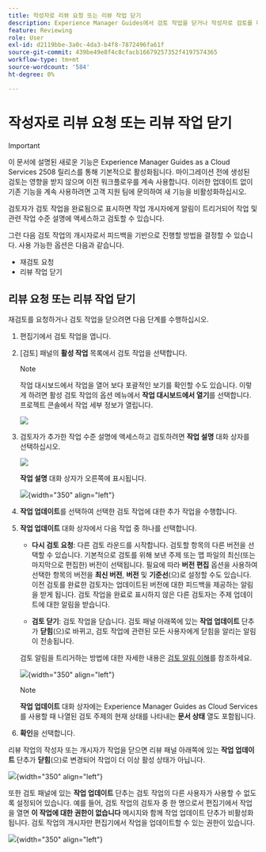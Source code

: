 ```yaml
---
title: 작성자로 리뷰 요청 또는 리뷰 작업 닫기
description: Experience Manager Guides에서 검토 작업을 닫거나 작성자로 검토를 다시 요청하는 워크플로에 대해 알아봅니다.
feature: Reviewing
role: User
exl-id: d2119bbe-3a0c-4da3-b4f8-7872496fa61f
source-git-commit: 439be49e8f4c8cfacb16679257352f4197574365
workflow-type: tm+mt
source-wordcount: '584'
ht-degree: 0%

---
```


# 작성자로 리뷰 요청 또는 리뷰 작업 닫기

>[!IMPORTANT]
>
> 이 문서에 설명된 새로운 기능은 Experience Manager Guides as a Cloud Services 2508 릴리스를 통해 기본적으로 활성화됩니다. 마이그레이션 전에 생성된 검토는 영향을 받지 않으며 이전 워크플로우를 계속 사용합니다. 이러한 업데이트 없이 기존 기능을 계속 사용하려면 고객 지원 팀에 문의하여 새 기능을 비활성화하십시오.

검토자가 검토 작업을 완료됨으로 표시하면 작업 개시자에게 알림이 트리거되어 작업 및 관련 작업 수준 설명에 액세스하고 검토할 수 있습니다.

그런 다음 검토 작업의 개시자로서 피드백을 기반으로 진행할 방법을 결정할 수 있습니다. 사용 가능한 옵션은 다음과 같습니다.

- 재검토 요청
- 리뷰 작업 닫기

## 리뷰 요청 또는 리뷰 작업 닫기

재검토를 요청하거나 검토 작업을 닫으려면 다음 단계를 수행하십시오.

1. 편집기에서 검토 작업을 엽니다.
2. [검토] 패널의 **활성 작업** 목록에서 검토 작업을 선택합니다.

   >[!NOTE]
   >
   > 작업 대시보드에서 작업을 열어 보다 포괄적인 보기를 확인할 수도 있습니다. 이렇게 하려면 활성 검토 작업의 옵션 메뉴에서 **작업 대시보드에서 열기**&#x200B;를 선택합니다. 프로젝트 콘솔에서 작업 세부 정보가 열립니다.

   ![](images/task-dashboard-selection-author-view.png)
3. 검토자가 추가한 작업 수준 설명에 액세스하고 검토하려면 **작업 설명** 대화 상자를 선택하십시오.

   ![](images/task-comments-selection-author-view.png)

   **작업 설명** 대화 상자가 오른쪽에 표시됩니다.

   ![](images/task-comments-dialog-editor.png){width="350" align="left"}
4. **작업 업데이트**&#x200B;를 선택하여 선택한 검토 작업에 대한 추가 작업을 수행합니다.
5. **작업 업데이트** 대화 상자에서 다음 작업 중 하나를 선택합니다.

   - **다시 검토 요청**: 다른 검토 라운드를 시작합니다. 검토할 항목의 다른 버전을 선택할 수 있습니다. 기본적으로 검토를 위해 보낸 주제 또는 맵 파일의 최신(또는 마지막으로 편집한) 버전이 선택됩니다. 필요에 따라 **버전 편집** 옵션을 사용하여 선택한 항목의 버전을 **최신 버전**, **버전** 및 **기준선**(으)로 설정할 수도 있습니다.  이전 검토를 완료한 검토자는 업데이트된 버전에 대한 피드백을 제공하는 알림을 받게 됩니다. 검토 작업을 완료로 표시하지 않은 다른 검토자는 주제 업데이트에 대한 알림을 받습니다.

   - **검토 닫기**: 검토 작업을 닫습니다. 검토 패널 아래쪽에 있는 **작업 업데이트** 단추가 **닫힘**(으)로 바뀌고, 검토 작업에 관련된 모든 사용자에게 닫힘을 알리는 알림이 전송됩니다.

   검토 알림을 트리거하는 방법에 대한 자세한 내용은 [검토 알림 이해](./review-understanding-review-notifications.md)를 참조하세요.

   ![](images/update-task-dialog.png){width="350" align="left"}

   >[!NOTE]
   >
   > **작업 업데이트** 대화 상자에는 Experience Manager Guides as Cloud Services를 사용할 때 나열된 검토 주제의 현재 상태를 나타내는 **문서 상태** 열도 포함됩니다.


6. **확인**&#x200B;을 선택합니다.


리뷰 작업의 작성자 또는 개시자가 작업을 닫으면 리뷰 패널 아래쪽에 있는 **작업 업데이트** 단추가 **닫힘**(으)로 변경되어 작업이 더 이상 활성 상태가 아닙니다.

![](images/review-task-status-closed-review-panel.png){width="350" align="left"}

또한 검토 패널에 있는 **작업 업데이트** 단추는 검토 작업의 다른 사용자가 사용할 수 없도록 설정되어 있습니다. 예를 들어, 검토 작업의 검토자 중 한 명으로서 편집기에서 작업을 열면 **이 작업에 대한 권한이 없습니다** 메시지와 함께 작업 업데이트 단추가 비활성화됩니다. 검토 작업의 개시자만 편집기에서 작업을 업데이트할 수 있는 권한이 있습니다.

![](images/update-task-button-disabled.png){width="350" align="left"}
